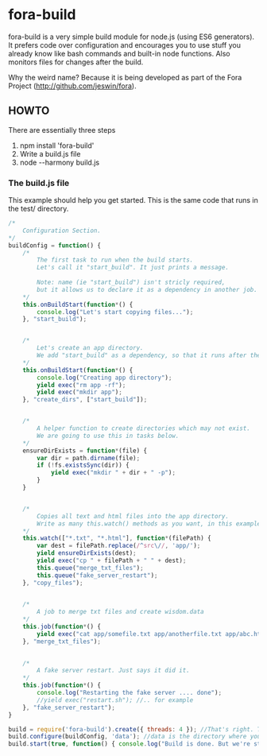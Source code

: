 # fora-build

fora-build is a very simple build module for node.js (using ES6 generators). It prefers code over configuration and 
encourages you to use stuff you already know like bash commands and built-in node functions. Also monitors files for 
changes after the build.

Why the weird name? Because it is being developed as part of the Fora Project (http://github.com/jeswin/fora).

## HOWTO

There are essentially three steps

1. npm install 'fora-build'
2. Write a build.js file
3. node --harmony build.js
    
### The build.js file

This example should help you get started. This is the same code that runs in the test/ directory.

```javascript
/*
    Configuration Section.
*/
buildConfig = function() {
    /*
        The first task to run when the build starts.
        Let's call it "start_build". It just prints a message.
        
        Note: name (ie "start_build") isn't stricly required, 
        but it allows us to declare it as a dependency in another job.
    */
    this.onBuildStart(function*() {
        console.log("Let's start copying files...");
    }, "start_build");


    /*
        Let's create an app directory.
        We add "start_build" as a dependency, so that it runs after the message.
    */
    this.onBuildStart(function*() {
        console.log("Creating app directory");
        yield exec("rm app -rf");
        yield exec("mkdir app");
    }, "create_dirs", ["start_build"]);


    /*
        A helper function to create directories which may not exist.
        We are going to use this in tasks below.
    */
    ensureDirExists = function*(file) {
        var dir = path.dirname(file);
        if (!fs.existsSync(dir)) {
            yield exec("mkdir " + dir + " -p");
        } 
    }


    /*
        Copies all text and html files into the app directory.
        Write as many this.watch() methods as you want, in this example we use only one.            
    */
    this.watch(["*.txt", "*.html"], function*(filePath) {
        var dest = filePath.replace(/^src\//, 'app/');
        yield ensureDirExists(dest);
        yield exec("cp " + filePath + " " + dest);
        this.queue("merge_txt_files");
        this.queue("fake_server_restart");
    }, "copy_files");
    

    /*
        A job to merge txt files and create wisdom.data
    */    
    this.job(function*() {
        yield exec("cat app/somefile.txt app/anotherfile.txt app/abc.html > app/wisdom.data");
    }, "merge_txt_files");
    

    /*
        A fake server restart. Just says it did it.        
    */    
    this.job(function*() {
        console.log("Restarting the fake server .... done");
        //yield exec("restart.sh"); //.. for example
    }, "fake_server_restart");
}

build = require('fora-build').create({ threads: 4 }); //That's right. Things get done in parallel.    
build.configure(buildConfig, 'data'); //data is the directory where your files are.
build.start(true, function() { console.log("Build is done. But we're still monitoring."); }); //build.start(true, cb) to keep monitoring

```


